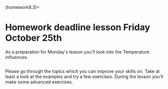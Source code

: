 (homework8.3)=
# Homework deadline lesson Friday October 25th

As a preparation for Monday's lesson you'll look into the Temperature influences:

```{tableofcontents}
```

Please go through the topics which you can improve your skills on. Take at least a look at the examples and try a few exercises. During the lesson you'll make some advanced exercises.